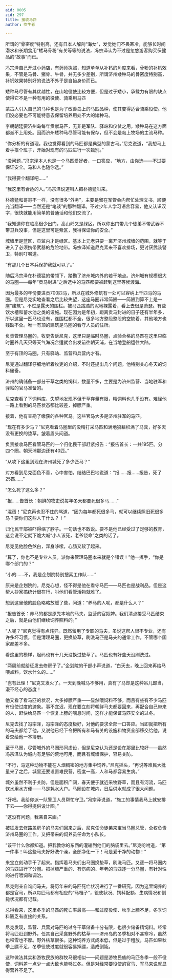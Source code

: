 ```yaml
---
aid: 0005
zid: 297
title: 接收马匹
author: 吹牛者

---
```




  所谓的“骨密度”特别高，还有日本人解剖“海女”，发觉她们不畏寒冷，能够长时间潜水和长期食用“矮马骨粉”有关等等的说法，冯宗泽认为不过是忽悠游客购买保健品的“故事”而已。

  冯宗泽自己开过小药店，有药师执照，知道单单从补钙的角度来看，骨粉的补钙效果，不管是马骨、猪骨、牛骨，并无多少差别，所谓济州矮种马的骨密度特别高，补钙效果特别好的说法不外乎是自抬身价而已。

  矮种马尽管有其优越性，在山地役使比较方便，但是过于矮小，承载力有限的缺点使得它不是一种有用的役使、骑乘用马匹

  蒙古人引入自己的马种也是为了改善岛上的马匹品种，使其变得适合骑乘役使。他们没必要也不可能特意去保留培养用处不大的矮种马。

  李朝朝廷要济州岛每年贡献马匹，无非是军队、驿站和仪仗之用，矮种马在这方面都派不上用处。因而济州矮种马尽管可能有保存，但不会是岛上牧场的主流马种。

  “你分析的有道理。我也觉得看到的马匹都是典型的蒙古马。”尼克说道，“我想马上着手搭个班子，开始对现有的马匹进行一次甄别。”

  “没问题，”冯宗泽本人也是一个马匹爱好者，一口答应，“地方，由你选——不过要保证安全。马和人也随你选。”

  “我得要个翻译吧……”

  “我这里有合适的人。”冯宗泽说道叫人把朴德猛叫来。

  朴德猛和哥哥不一样，没有很多“外务”，主要是留在军管会内帮忙处理文书，顺便充当翻译——当然还是“笔谈”的那种翻译。不过少年人学习语言容易，他又认识汉字，很快就能用简单的普通话和他们交流了。

  “我知道你在临高很少出门，高山岭又是绿区，所以你出门带几个徒弟不带武器不带卫兵没事，但是这里可是紫区，我得保证你的安全。”

  城墙里是蓝区，县监内才是绿区。基本上元老只要一离开济州城墙的范围，就等于进入了必须携带武器的危险地带。冯宗泽知道尼克素来不喜欢排场，更讨厌武装警卫，特别叮嘱道。

  “有那几个日本兵保护我就可以了。”

  随后冯宗泽在朴德猛的带领下，踏勘了济州城内外的若干地点。济州城有规模很大的马圈——每年“贡马封进”之后选中的马匹都要被赶到这里等候渡海。

  因为最多的年份要进贡700匹马，所以在城外修筑有一处可以容纳上千匹马的马圈。但是尼克实地查看之后比较失望，这座马圈非常简陋——简陋到算不上是一座“建筑”。不过是露天的围栏。被马匹践踏的泥地裸露着，看上去很是萧瑟。有些饮水槽和蓄水池之类的设施。现在因为是年初，距离贡马封进的日子还有半年多，所以这里一匹马也没有，连围栏都不全，很多地方整段整段的空缺着，其他地方也残缺不全。唯一有顶的建筑是马圈的看守人员的住所。

  负责管理马圈的，牧吏告诉尼克，这里只是临时马圈，点验合格的马匹在这里只临时圈养几天只等天气海况合适就会出发前往朝天浦，在当地登船运往大陆。

  至于有顶的马圈，只有驿站、监营和兵营内才有。

  尼克通过翻译仔细地听着牧吏的介绍，不时还提出几个问题。他特别关心冬天的饲料储备。

  济州的确储备一部分干草之类的饲料，数量不多，主要是为济州监营、当地驻军和驿站的官马准备的。

  尼克查看了下饲料库，失望地发现不但干草存量有限，精饲料也几乎没有。难怪他一路上看到的马匹状态都比较差，掉膘严重。

  接着，他有查勘了缴获的各种官马。这些官马大多是济州驻军的马匹。

  “现在有多少马？”尼克看着马圈里的没精打采马匹和满地狼藉积满了马粪，好多天没有更换的垫草。皱着眉头问道。

  负责接收马匹看管马匹的一个归化民干部赶紧报告：“报告首长：一共195匹。分四个圈。朝天浦那边还有40匹。”

  “从攻下这里到现在济州城死了多少匹马？”

  对方看到尼克面色不善，心中害怕，结结巴巴地说道：“报……报……报告，死了25匹……”

  “怎么死了这么多？”

  “报……告首长：朝鲜的牧吏说每年冬天都要死很多马……”

  “混蛋！”尼克再也忍不住的骂道，“因为每年都死很多马，就可以继续照旧死很多马？要你们这些人干什么？！”

  归化民干部被吓得缩了脖子。一句话也不敢说。要不是他已经受过了足够的教育，这会说不定就下跪大喊“小人该死，老爷饶命”之类的话了。

  尼克见他脸色煞白，浑身哆嗦，心肠又软了起来。

  “算了，你也不是专业人员。派你来管理马圈本来就是个错误！”他一挥手，“你是哪个部门的？”

  “小的……不，我是企划院特别搜索工作队……”

  原来是企划院的。尼克心想，怪不得是他在看守马匹——马匹也是战利品。但是这帮人抄家搞统计很在行，叫他们看管活物就难了。

  想到这里他的脸色略略放缓了些，问道：“养马的人呢，都是什么人？”

  “报告首长：养马的都是原先本地的马夫，监营的官奴婢。我们清点接受马匹结束之后，就是由他们继续饲养照料的。”

  “人呢？”尼克觉得有点诧异。既然留用了专职的马夫，虽说这帮人很不专业，还有许多坏习惯，但是清理马圈，更换垫草，刷洗马匹是马夫的通常工作，不管哪个国家都差不多。

  看这里的模样，起码也有十几天没换过垫草了。马匹也有好些天没刷洗过。

  “两周前就给征发去修房子了。”企划院的干部小声说道，“白天去，晚上回来再给马喂点料，饮水什么的……”

  “岂有此理！”尼克又发火了。一天到晚喊马不够用，真有了马却是这种吊儿郎当，漫不经心的态度！

  他又看了看马匹的状况，大多掉膘严重——显然喂饲料不够，而且有些有不少马匹有役使过度的迹象。事不宜迟，现在要立刻将朝鲜马夫都要回来，再配合自己带来的人，赶快给马匹一个恢复上膘的喘息时间，这样才能保证马匹安全的过冬。

  尼克去找了冯宗泽，冯宗泽的态度极好，对他的要求全部一口答应。当即就把所有的马夫都给了他，又说他已经下令把所有和马有关的设施和物资全部移交给他。说着交给他一本簿册。

  至于马圈，尽管城外的马圈形同虚设，但是尼克认为还是设在那里比较好——虽然冯宗泽认为城内有足够的荒地可用，而且有城墙保护，容易关防。

  “不行，马这种动物不能在人烟稠密的地方集中饲养。”尼克摇头，“再说等难民大批量来了之后，城里还要设置难民营。密度一高，人和马都容易生病。”

  城外虽然不利于关防，但是面积广阔，春天便于就近采牧野草，而且有河流，马匹饮水用水方便——马是耗水大户。马圈设在城内，日后供水就成了很大问题。

  “好吧。我给你派一队警卫人员帮忙守卫。”冯宗泽说道，“施工的事情我马上就安排下去——你得提供设计图。”

  “这没有问题，我亲自来画。”

  被征发去修路盖房子的马夫们回来之后，尼克任命徒弟来宝当马圈总管，全权负责济州马圈的工作。又把带来的饲养员任命为小队长。

  “该干什么你都知道。把我教你的东西的灌输到他们的脑袋里去。”尼克吩咐道，“第一件事！叫这些马夫好好洗个澡，全部净化一下！马是爱干净的动物！”

  来宝立刻动手干了起来。指挥着马夫们出马圈换垫草，刷洗马匹。又逐一将马圈内的马匹进行了分圈。把掉膘严重的、有伤病的、年老的马匹逐一分马圈，有针对性的进行喂饲和调治。

  尼克则亲自询问马夫，将历年来的马匹死亡状况进行了一番研究。因为这里饲养的都是官马，所以每匹马都有相应的“马档子”，役使状况、饲料配额、生病情况和倒毙状况都有记载。

  总得看来，这里冬季的马匹的死亡率最高——和过度役使、秋季上膘不足，冬季饲料匮乏有直接的关系。

  尼克发现，监营、兵营对马匹的过冬干草储备十分有限，也很少储备精饲料。经常将马匹赶到野外，任其自己采食野外的枯草——济州岛的冬季相对不甚寒冷，虽然也积雪也不厚。野外枯草很多。这种饲养方式成本低，但是过于粗放，马匹如果秋季上膘不足，冬季役使过度就很容易掉膘，造成倒毙。

  这种做法其实和游牧民族的群牧马很相似——问题是游牧民族的马匹冬季一般不役使，饲料差一点少一点大致也能够过冬。但是对经常要役使的官马、军马来说就显得营养不足了。




